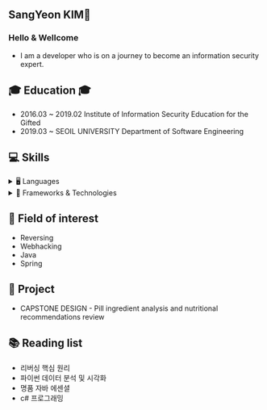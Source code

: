 ## SangYeon KIM👋
### Hello & Wellcome
* I am a developer who is on a journey to become an information security expert.

## 🎓 Education 🎓
* 2016.03 ~ 2019.02 Institute of Information Security Education for the Gifted 
* 2019.03 ~ SEOIL UNIVERSITY Department of Software Engineering

## 💻 Skills

<details>
<summary>🖥️ Languages</summary>
<details>
<summary>Java</summary>
객체지향 언어로 웹, 서버, 모바일(안드로이드) 개발에 널리 사용됩니다.
</details>

<details>
<summary>C#</summary>
.NET 기반으로 Windows 애플리케이션, 게임 개발(Unity), 웹 서버 등에 활용됩니다.
</details>

<details>
<summary>Assembly</summary>
하드웨어 제어나 성능 최적화 등 저수준 프로그래밍에 사용되는 언어입니다.
</details>
</details>

<details>
<summary>🧰 Frameworks & Technologies</summary>
<details>
<summary>Spring</summary>
Java 기반 웹 프레임워크로, MVC 아키텍처와 DI, AOP 등 다양한 기능을 지원합니다.
</details>

<details>
<summary>Node.js</summary>
JavaScript 런타임 환경으로 비동기 I/O 처리와 RESTful API 서버 구축에 활용됩니다.
</details>
</details>


## 🔎 Field of interest
* Reversing
* Webhacking
* Java
* Spring

## 📁 Project
* CAPSTONE DESIGN - Pill ingredient analysis and nutritional recommendations review

## 📚 Reading list
* 리버싱 핵심 원리
* 파이썬 데이터 분석 및 시각화
* 명품 자바 에센셜
* c# 프로그래밍

